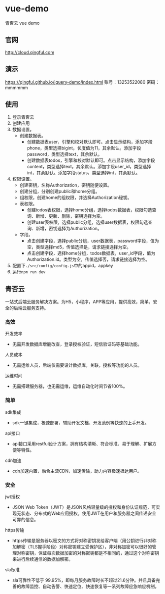 # vue-demo
青否云 vue demo

## 官网

http://cloud.qingful.com

## 演示

https://qingful.github.io/jquery-demo/index.html
账号：13253522080
密码：mmmmmm

## 使用

1. 登录青否云
2. 创建应用
3. 数据设置。
   - 创建数据表。
     - 创建数据表user，引擎和校对默认即可。点击显示结构，添加字段phone，类型选择bigint，长度值为11，其余默认。添加字段password，类型选择text，其余默认。
     - 创建数据表todos，引擎和校对默认即可。点击显示结构，添加字段content，类型选择text，其余默认。添加字段user_id，类型选择int，其余默认。添加字段status，类型选择int，其余默认。
4. 权限设置。
   - 创建密钥，名称Authorization，密钥随便设置。
   - 创建分组，分别创建public和home分组。
   - 组权限，创建home的组权限，并选择Authorization秘钥。
   - 表权限。
     - 创建todos表权限，选择home分组，选择todos数据表，权限勾选查询、新增、更新、删除，密钥选择为空。
     - 创建user表权限，选择public分组，选择user数据表，权限勾选查询、新增，密钥选择为Authorization。
   - 字段。
     - 点击创建字段，选择public分组，user数据表，password字段，值为空，类型选择md5，传值选择是，请求链接选择为空。
     - 点击创建字段，选择home分组，todos数据表，user_id字段，值为Authorization.id。类型为空，传值选择否，请求链接选择为空。
5. 配置下`./src/config/config.js`中的appid，appkey
6. 运行`npm run dev`



## 青否云

一站式后端云服务解决方案。为H5，小程序，APP等应用，提供高效，简单，安全的后端云服务支持。



### 高效

开发效率

- 无需开发数据库增删改查，登录授权验证，短信验证码等基础功能。

人员成本

- 无需运维人员，后端仅需要设计数据库，关联，授权等功能的人员。

运维时间

- 无需搭建服务器，也无需运维，运维自动化时间节省100%。



### 简单

sdk集成

- sdk一键集成，极速部署，辅助开发文档，开发范例等快速的上手开发。

api接口

- api接口采用restful设计方案，拥有结构清晰、符合标准、易于理解、扩展方便等特性。

cdn加速

- cdn加速内置，融合主流CDN，加速传输，助力内容极速抵达用户。



### 安全

jwt授权

- JSON Web Token（JWT）是JSON风格轻量级的授权和身份认证规范，可实现无状态、分布式的Web应用授权。使用JWT在用户和服务器之间传递安全可靠的信息。

https传输

- https传输是服务器以密文的方式将对称密钥发给客户端（用公钥进行非对称加解密（TLS握手阶段）对称密钥建立受保护区），非对称加密可以很好的管理对称密钥，保证每次数据加密的对称密钥都是不相同的，通过这个对称密钥来进行后续通信的数据加解密。

sla标准

- sla可靠性不低于 99.95%，即每月服务故障时长不超过21.6分钟。并且具备完善的故障监控、自动告警、快速定位、快速恢复等一系列故障应急响应机制。